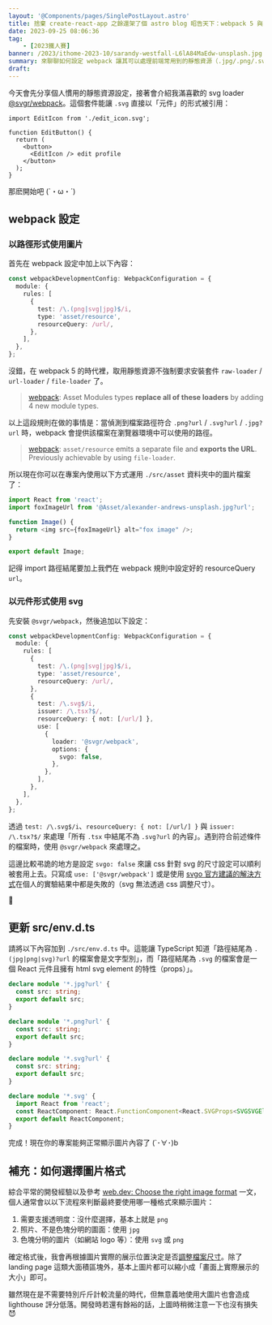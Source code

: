 ```yaml
---
layout: '@Components/pages/SinglePostLayout.astro'
title: 捨棄 create-react-app 之餘還架了個 astro blog 昭告天下：webpack 5 與圖片資源
date: 2023-09-25 08:06:36
tag:
	- [2023鐵人賽]
banner: /2023/ithome-2023-10/sarandy-westfall-L6lA84MaEdw-unsplash.jpg
summary: 來聊聊如何設定 webpack 讓其可以處理前端常用到的靜態資源（.jpg/.png/.svg），並搭配 @svgr/webpack 讓 .svg 格式的檔案可以以「元件」形式使用
draft:
---
```


今天會先分享個人慣用的靜態資源設定，接著會介紹我滿喜歡的 svg loader [@svgr/webpack](https://react-svgr.com/docs/webpack/)。這個套件能讓 `.svg` 直接以「元件」的形式被引用：

```tsx
import EditIcon from './edit_icon.svg';

function EditButton() {
  return (
    <button>
      <EditIcon /> edit profile
    </button>
  );
}
```

那麽開始吧 (`・ω・´)

## webpack 設定

### 以路徑形式使用圖片

首先在 webpack 設定中加上以下內容：

```ts
const webpackDevelopmentConfig: WebpackConfiguration = {
  module: {
    rules: [
      {
        test: /\.(png|svg|jpg)$/i,
        type: 'asset/resource',
        resourceQuery: /url/,
      },
    ],
  },
};
```

沒錯，在 webpack 5 的時代裡，取用靜態資源不強制要求安裝套件 `raw-loader` / `url-loader` / `file-loader` 了。

> [webpack](https://webpack.js.org/guides/asset-modules/): Asset Modules types **replace all of these loaders** by adding 4 new module types.

以上這段規則在做的事情是：當偵測到檔案路徑符合 `.png?url` / `.svg?url` / `.jpg?url` 時，webpack 會提供該檔案在瀏覽器環境中可以使用的路徑。

> [webpack](https://webpack.js.org/guides/asset-modules/): `asset/resource` emits a separate file and **exports the URL**. Previously achievable by using `file-loader`.

所以現在你可以在專案內使用以下方式運用 `./src/asset` 資料夾中的圖片檔案了：

```ts
import React from 'react';
import foxImageUrl from '@Asset/alexander-andrews-unsplash.jpg?url';

function Image() {
  return <img src={foxImageUrl} alt="fox image" />;
}

export default Image;
```

記得 import 路徑結尾要加上我們在 webpack 規則中設定好的 resourceQuery `url`。

### 以元件形式使用 svg

先安裝 `@svgr/webpack`，然後追加以下設定：

```ts
const webpackDevelopmentConfig: WebpackConfiguration = {
  module: {
    rules: [
      {
        test: /\.(png|svg|jpg)$/i,
        type: 'asset/resource',
        resourceQuery: /url/,
      },
      {
        test: /\.svg$/i,
        issuer: /\.tsx?$/,
        resourceQuery: { not: [/url/] },
        use: [
          {
            loader: '@svgr/webpack',
            options: {
              svgo: false,
            },
          },
        ],
      },
    ],
  },
};
```

透過 `test: /\.svg$/i`、`resourceQuery: { not: [/url/] }` 與 `issuer: /\.tsx?$/` 來處理「所有 `.tsx` 中結尾不為 `.svg?url` 的內容」。遇到符合前述條件的檔案時，使用 `@svgr/webpack` 來處理之。

這邊比較弔詭的地方是設定 `svgo: false` 來讓 css 針對 svg 的尺寸設定可以順利被套用上去。只寫成 `use: ['@svgr/webpack']` 或是使用 [svgo 官方建議的解決方式](https://github.com/svg/svgo#svg-wont-scale-when-css-is-applied-on-it)在個人的實驗結果中都是失敗的（svg 無法透過 css 調整尺寸）。

🤷

## 更新 src/env.d.ts

請將以下內容加到 `./src/env.d.ts` 中。這能讓 TypeScript 知道「路徑結尾為 `.(jpg|png|svg)?url` 的檔案會是文字型別」，而「路徑結尾為 `.svg` 的檔案會是一個 React 元件且擁有 html svg element 的特性（props）」。

```ts
declare module '*.jpg?url' {
  const src: string;
  export default src;
}

declare module '*.png?url' {
  const src: string;
  export default src;
}

declare module '*.svg?url' {
  const src: string;
  export default src;
}

declare module '*.svg' {
  import React from 'react';
  const ReactComponent: React.FunctionComponent<React.SVGProps<SVGSVGElement>>;
  export default ReactComponent;
}
```

完成！現在你的專案能夠正常顯示圖片內容了 (`･∀･)b

## 補充：如何選擇圖片格式

綜合平常的開發經驗以及參考 [web.dev: Choose the right image format](https://web.dev/choose-the-right-image-format/) 一文，個人通常會以以下流程來判斷最終要使用哪一種格式來顯示圖片：

1. 需要支援透明度：沒什麼選擇，基本上就是 `png`
2. 照片、不是色塊分明的圖面：使用 `jpg`
3. 色塊分明的圖片（如網站 logo 等）：使用 `svg` 或 `png`

確定格式後，我會再根據圖片實際的展示位置決定是否[調整檔案尺寸](https://squoosh.app/)。除了 landing page 這類大面積區塊外，基本上圖片都可以縮小成「畫面上實際展示的大小」即可。

雖然現在是不需要特別斤斤計較流量的時代，但無意義地使用大圖片也會造成 lighthouse 評分低落。開發時若還有餘裕的話，上圖時稍微注意一下也沒有損失 😈
